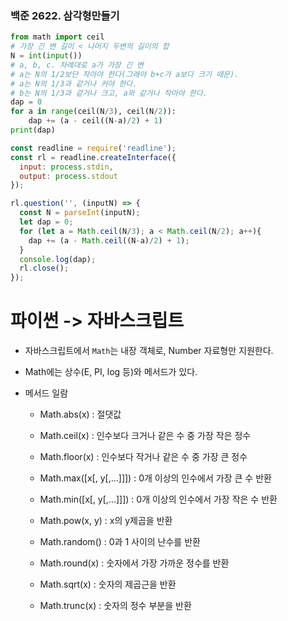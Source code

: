 ### 백준 2622. 삼각형만들기

```python
from math import ceil
# 가장 긴 변 길이 < 나머지 두변의 길이의 합
N = int(input())
# a, b, c. 차례대로 a가 가장 긴 변
# a는 N의 1/2보단 작아야 한다(그래야 b+c가 a보다 크기 때문).
# a는 N의 1/3과 같거나 커야 한다.
# b는 N의 1/3과 같거나 크고, a와 같거나 작아야 한다.
dap = 0
for a in range(ceil(N/3), ceil(N/2)):
    dap += (a - ceil((N-a)/2) + 1)
print(dap)
```

```javascript
const readline = require('readline');
const rl = readline.createInterface({
  input: process.stdin,
  output: process.stdout
});

rl.question('', (inputN) => {
  const N = parseInt(inputN);
  let dap = 0;
  for (let a = Math.ceil(N/3); a < Math.ceil(N/2); a++){
    dap += (a - Math.ceil((N-a)/2) + 1);
  }
  console.log(dap);
  rl.close();
});
```

# 파이썬 -> 자바스크립트

- 자바스크립트에서 `Math`는 내장 객체로, Number 자료형만 지원한다.

- Math에는 상수(E, PI, log 등)와 메서드가 있다.

- 메서드 일람
  
  - Math.abs(x) : 절댓값
  
  - Math.ceil(x) : 인수보다 크거나 같은 수 중 가장 작은 정수 
  
  - Math.floor(x) : 인수보다 작거나 같은 수 중 가장 큰 정수
  
  - Math.max([x[, y[,...]]]) : 0개 이상의 인수에서 가장 큰 수 반환
  
  - Math.min([x[, y[,...]]]) : 0개 이상의 인수에서 가장 작은 수 반환
  
  - Math.pow(x, y) : x의 y제곱을 반환
  
  - Math.random() : 0과 1 사이의 난수를 반환
  
  - Math.round(x) :  숫자에서 가장 가까운 정수를 반환
  
  - Math.sqrt(x) : 숫자의 제곱근을 반환
  
  - Math.trunc(x) : 숫자의 정수 부분을 반환


